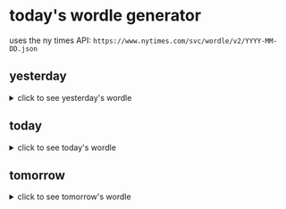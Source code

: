 # today's wordle generator

uses the ny times API: `https://www.nytimes.com/svc/wordle/v2/YYYY-MM-DD.json`

## yesterday

<details>
    <summary>click to see yesterday's wordle</summary>

    owner

</details>

## today

<details>
    <summary>click to see today's wordle</summary>

    drawn

</details>

## tomorrow

<details>
    <summary>click to see tomorrow's wordle</summary>

    debit

</details>
